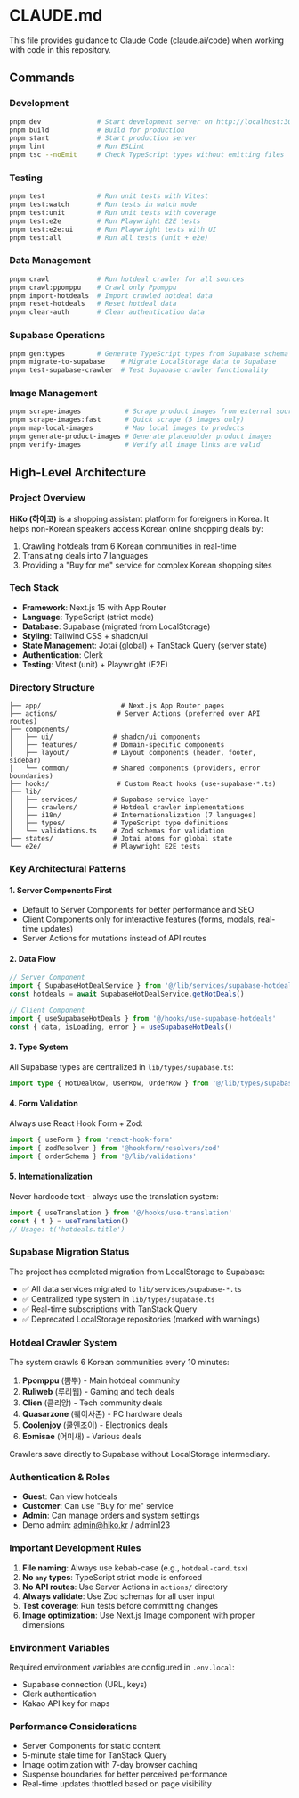 # CLAUDE.md

This file provides guidance to Claude Code (claude.ai/code) when working with code in this repository.

## Commands

### Development
```bash
pnpm dev              # Start development server on http://localhost:3000
pnpm build            # Build for production
pnpm start            # Start production server
pnpm lint             # Run ESLint
pnpm tsc --noEmit     # Check TypeScript types without emitting files
```

### Testing
```bash
pnpm test             # Run unit tests with Vitest
pnpm test:watch       # Run tests in watch mode
pnpm test:unit        # Run unit tests with coverage
pnpm test:e2e         # Run Playwright E2E tests
pnpm test:e2e:ui      # Run Playwright tests with UI
pnpm test:all         # Run all tests (unit + e2e)
```

### Data Management
```bash
pnpm crawl            # Run hotdeal crawler for all sources
pnpm crawl:ppomppu    # Crawl only Ppomppu
pnpm import-hotdeals  # Import crawled hotdeal data
pnpm reset-hotdeals   # Reset hotdeal data
pnpm clear-auth       # Clear authentication data
```

### Supabase Operations
```bash
pnpm gen:types        # Generate TypeScript types from Supabase schema
pnpm migrate-to-supabase    # Migrate LocalStorage data to Supabase
pnpm test-supabase-crawler  # Test Supabase crawler functionality
```

### Image Management
```bash
pnpm scrape-images           # Scrape product images from external sources
pnpm scrape-images:fast      # Quick scrape (5 images only)
pnpm map-local-images        # Map local images to products
pnpm generate-product-images # Generate placeholder product images
pnpm verify-images           # Verify all image links are valid
```

## High-Level Architecture

### Project Overview
**HiKo (하이코)** is a shopping assistant platform for foreigners in Korea. It helps non-Korean speakers access Korean online shopping deals by:
1. Crawling hotdeals from 6 Korean communities in real-time
2. Translating deals into 7 languages
3. Providing a "Buy for me" service for complex Korean shopping sites

### Tech Stack
- **Framework**: Next.js 15 with App Router
- **Language**: TypeScript (strict mode)
- **Database**: Supabase (migrated from LocalStorage)
- **Styling**: Tailwind CSS + shadcn/ui
- **State Management**: Jotai (global) + TanStack Query (server state)
- **Authentication**: Clerk
- **Testing**: Vitest (unit) + Playwright (E2E)

### Directory Structure
```
├── app/                    # Next.js App Router pages
├── actions/               # Server Actions (preferred over API routes)
├── components/            
│   ├── ui/               # shadcn/ui components
│   ├── features/         # Domain-specific components
│   ├── layout/           # Layout components (header, footer, sidebar)
│   └── common/           # Shared components (providers, error boundaries)
├── hooks/                 # Custom React hooks (use-supabase-*.ts)
├── lib/                   
│   ├── services/         # Supabase service layer
│   ├── crawlers/         # Hotdeal crawler implementations
│   ├── i18n/             # Internationalization (7 languages)
│   ├── types/            # TypeScript type definitions
│   └── validations.ts    # Zod schemas for validation
├── states/               # Jotai atoms for global state
└── e2e/                  # Playwright E2E tests
```

### Key Architectural Patterns

#### 1. Server Components First
- Default to Server Components for better performance and SEO
- Client Components only for interactive features (forms, modals, real-time updates)
- Server Actions for mutations instead of API routes

#### 2. Data Flow
```typescript
// Server Component
import { SupabaseHotDealService } from '@/lib/services/supabase-hotdeal-service'
const hotdeals = await SupabaseHotDealService.getHotDeals()

// Client Component
import { useSupabaseHotDeals } from '@/hooks/use-supabase-hotdeals'
const { data, isLoading, error } = useSupabaseHotDeals()
```

#### 3. Type System
All Supabase types are centralized in `lib/types/supabase.ts`:
```typescript
import type { HotDealRow, UserRow, OrderRow } from '@/lib/types/supabase'
```

#### 4. Form Validation
Always use React Hook Form + Zod:
```typescript
import { useForm } from 'react-hook-form'
import { zodResolver } from '@hookform/resolvers/zod'
import { orderSchema } from '@/lib/validations'
```

#### 5. Internationalization
Never hardcode text - always use the translation system:
```typescript
import { useTranslation } from '@/hooks/use-translation'
const { t } = useTranslation()
// Usage: t('hotdeals.title')
```

### Supabase Migration Status
The project has completed migration from LocalStorage to Supabase:
- ✅ All data services migrated to `lib/services/supabase-*.ts`
- ✅ Centralized type system in `lib/types/supabase.ts`
- ✅ Real-time subscriptions with TanStack Query
- ✅ Deprecated LocalStorage repositories (marked with warnings)

### Hotdeal Crawler System
The system crawls 6 Korean communities every 10 minutes:
1. **Ppomppu** (뽐뿌) - Main hotdeal community
2. **Ruliweb** (루리웹) - Gaming and tech deals
3. **Clien** (클리앙) - Tech community deals
4. **Quasarzone** (퀘이사존) - PC hardware deals
5. **Coolenjoy** (쿨엔조이) - Electronics deals
6. **Eomisae** (어미새) - Various deals

Crawlers save directly to Supabase without LocalStorage intermediary.

### Authentication & Roles
- **Guest**: Can view hotdeals
- **Customer**: Can use "Buy for me" service
- **Admin**: Can manage orders and system settings
- Demo admin: admin@hiko.kr / admin123

### Important Development Rules
1. **File naming**: Always use kebab-case (e.g., `hotdeal-card.tsx`)
2. **No `any` types**: TypeScript strict mode is enforced
3. **No API routes**: Use Server Actions in `actions/` directory
4. **Always validate**: Use Zod schemas for all user input
5. **Test coverage**: Run tests before committing changes
6. **Image optimization**: Use Next.js Image component with proper dimensions

### Environment Variables
Required environment variables are configured in `.env.local`:
- Supabase connection (URL, keys)
- Clerk authentication
- Kakao API key for maps

### Performance Considerations
- Server Components for static content
- 5-minute stale time for TanStack Query
- Image optimization with 7-day browser caching
- Suspense boundaries for better perceived performance
- Real-time updates throttled based on page visibility